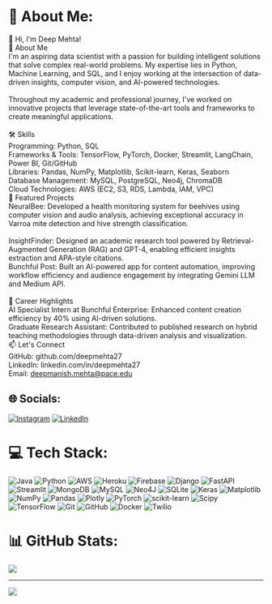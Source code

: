 # 💫 About Me:
👋 Hi, I'm Deep Mehta!<br>🚀 About Me<br>I'm an aspiring data scientist with a passion for building intelligent solutions that solve complex real-world problems. My expertise lies in Python, Machine Learning, and SQL, and I enjoy working at the intersection of data-driven insights, computer vision, and AI-powered technologies.<br><br>Throughout my academic and professional journey, I've worked on innovative projects that leverage state-of-the-art tools and frameworks to create meaningful applications.<br><br>🛠️ Skills<br>Programming: Python, SQL<br>Frameworks & Tools: TensorFlow, PyTorch, Docker, Streamlit, LangChain, Power BI, Git/GitHub<br>Libraries: Pandas, NumPy, Matplotlib, Scikit-learn, Keras, Seaborn<br>Database Management: MySQL, PostgreSQL, Neo4j, ChromaDB<br>Cloud Technologies: AWS (EC2, S3, RDS, Lambda, IAM, VPC)<be>
<br>🌟 Featured Projects<br>NeuralBee: Developed a health monitoring system for beehives using computer vision and audio analysis, achieving exceptional accuracy in Varroa mite detection and hive strength classification.<br><br>InsightFinder: Designed an academic research tool powered by Retrieval-Augmented Generation (RAG) and GPT-4, enabling efficient insights extraction and APA-style citations.<br>Bunchful Post: Built an AI-powered app for content automation, improving workflow efficiency and audience engagement by integrating Gemini LLM and Medium API.<br><br>🎯 Career Highlights<br>AI Specialist Intern at Bunchful Enterprise: Enhanced content creation efficiency by 40% using AI-driven solutions.<br>Graduate Research Assistant: Contributed to published research on hybrid teaching methodologies through data-driven analysis and visualization.<br>📫 Let's Connect<br>GitHub: github.com/deepmehta27<br>LinkedIn: linkedin.com/in/deepmehta27<br>Email: deepmanish.mehta@pace.edu


## 🌐 Socials:
[![Instagram](https://img.shields.io/badge/Instagram-%23E4405F.svg?logo=Instagram&logoColor=white)](https://instagram.com/deep_mehta27) [![LinkedIn](https://img.shields.io/badge/LinkedIn-%230077B5.svg?logo=linkedin&logoColor=white)](https://linkedin.com/in/https://www.linkedin.com/in/deepmehta27/) 

# 💻 Tech Stack:
![Java](https://img.shields.io/badge/java-%23ED8B00.svg?style=for-the-badge&logo=openjdk&logoColor=white) ![Python](https://img.shields.io/badge/python-3670A0?style=for-the-badge&logo=python&logoColor=ffdd54) ![AWS](https://img.shields.io/badge/AWS-%23FF9900.svg?style=for-the-badge&logo=amazon-aws&logoColor=white) ![Heroku](https://img.shields.io/badge/heroku-%23430098.svg?style=for-the-badge&logo=heroku&logoColor=white) ![Firebase](https://img.shields.io/badge/firebase-%23039BE5.svg?style=for-the-badge&logo=firebase) ![Django](https://img.shields.io/badge/django-%23092E20.svg?style=for-the-badge&logo=django&logoColor=white) ![FastAPI](https://img.shields.io/badge/FastAPI-005571?style=for-the-badge&logo=fastapi) ![Streamlit](https://img.shields.io/badge/Streamlit-%23FE4B4B.svg?style=for-the-badge&logo=streamlit&logoColor=white) ![MongoDB](https://img.shields.io/badge/MongoDB-%234ea94b.svg?style=for-the-badge&logo=mongodb&logoColor=white) ![MySQL](https://img.shields.io/badge/mysql-4479A1.svg?style=for-the-badge&logo=mysql&logoColor=white) ![Neo4J](https://img.shields.io/badge/Neo4j-008CC1?style=for-the-badge&logo=neo4j&logoColor=white) ![SQLite](https://img.shields.io/badge/sqlite-%2307405e.svg?style=for-the-badge&logo=sqlite&logoColor=white) ![Keras](https://img.shields.io/badge/Keras-%23D00000.svg?style=for-the-badge&logo=Keras&logoColor=white) ![Matplotlib](https://img.shields.io/badge/Matplotlib-%23ffffff.svg?style=for-the-badge&logo=Matplotlib&logoColor=black) ![NumPy](https://img.shields.io/badge/numpy-%23013243.svg?style=for-the-badge&logo=numpy&logoColor=white) ![Pandas](https://img.shields.io/badge/pandas-%23150458.svg?style=for-the-badge&logo=pandas&logoColor=white) ![Plotly](https://img.shields.io/badge/Plotly-%233F4F75.svg?style=for-the-badge&logo=plotly&logoColor=white) ![PyTorch](https://img.shields.io/badge/PyTorch-%23EE4C2C.svg?style=for-the-badge&logo=PyTorch&logoColor=white) ![scikit-learn](https://img.shields.io/badge/scikit--learn-%23F7931E.svg?style=for-the-badge&logo=scikit-learn&logoColor=white) ![Scipy](https://img.shields.io/badge/SciPy-%230C55A5.svg?style=for-the-badge&logo=scipy&logoColor=%white) ![TensorFlow](https://img.shields.io/badge/TensorFlow-%23FF6F00.svg?style=for-the-badge&logo=TensorFlow&logoColor=white) ![Git](https://img.shields.io/badge/git-%23F05033.svg?style=for-the-badge&logo=git&logoColor=white) ![GitHub](https://img.shields.io/badge/github-%23121011.svg?style=for-the-badge&logo=github&logoColor=white) ![Docker](https://img.shields.io/badge/docker-%230db7ed.svg?style=for-the-badge&logo=docker&logoColor=white) ![Twilio](https://img.shields.io/badge/Twilio-F22F46?style=for-the-badge&logo=Twilio&logoColor=white)
# 📊 GitHub Stats:
![](https://github-readme-stats.vercel.app/api/top-langs/?username=deepmehta27&theme=dark&hide_border=false&include_all_commits=false&count_private=false&layout=compact)

---
[![](https://visitcount.itsvg.in/api?id=deepmehta27&icon=2&color=0)](https://visitcount.itsvg.in)

<!-- Proudly created with GPRM ( https://gprm.itsvg.in ) -->
